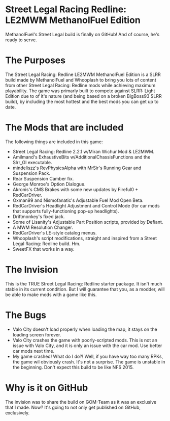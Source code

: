 # Street Legal Racing Redline: LE2MWM MethanolFuel Edition
MethanolFuel's Street Legal build is finally on GitHub! And of course, he's ready to serve.

# The Purposes
The Street Legal Racing: Redline LE2MWM MethanolFuel Edition is a SLRR build made by MethanolFuel and Whooplash to bring you lots of content from other Street Legal Racing: Redline mods while achieving maximum playability. The game was primarly built to compete against SLRR: Light Edition due to of it's nature (and being based on a broken BigBoss93 SLRR build), by including the most hottest and the best mods you can get up to date.

# The Mods that are included
The following things are included in this game:
- Street Legal Racing: Redline 2.2.1 w/Miran Wichur Mod & LE2MWM.
- Amilmand's ExhaustiveBits w/AdditionalChassisFunctions and the Slrr_GI executable.
- mindeliszz's RevPhysicsAlpha with MrSir's Running Gear and Suspension Pack.
- Rear Suspension Camber fix.
- George Monroe's Option Dialogue.
- Akronis's CMS Brakes with some new updates by Fireful0 + RedCarDriver.
- Oxman99 and Nismofanatic's Adjustable Fuel Mod Open Beta.
- RedCarDriver's Headlight Adjustment and Control Mode (for car mods that supports fully-functioning pop-up headlights).
- Driftmonkey's fixed jack.
- Some of Lisanity's Adjustable Part Position scripts, provided by Defiant.
- A MWM Resolution Changer.
- RedCarDriver's LE-style catalog menus.
- Whooplash's script modifications, straight and inspired from a Street Legal Racing: Redline build. Hm.
- SweetFX that works in a way.

# The Invision
This is the TRUE Street Legal Racing: Redline starter package. It isn't much stable in its current condition. But I will guarantee that you, as a modder, will be able to make mods with a game like this.

# The Bugs
- Valo City doesn't load properly when loading the map, it stays on the loading screen forever.
- Valo City crashes the game with poorly-scripted mods. This is not an issue with Valo City, and it is only an issue with the car mod. Use better car mods next time.
- My game crashed! What do I do?! Well, if you have way too many RPKs, the game wil obviously crash. It's not a surprise. The game is unstable in the beginning. Don't expect this build to be like NFS 2015.

# Why is it on GitHub
The invision was to share the build on GOM-Team as it was an exclusive that I made. Now? It's going to not only get published on GitHub, exclusively.
